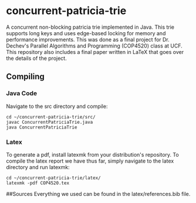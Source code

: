 # concurrent-patricia-trie
A concurrent non-blocking patricia trie implemented in Java. This trie supports long keys and uses edge-based locking for memory and performance improvements.
This was done as a final project for Dr. Dechev's Parallel Algorithms and Programming (COP4520) class at UCF. This repository also includes a final paper written in LaTeX that goes over the details of the project.

## Compiling
### Java Code
Navigate to the src directory and compile:
```
cd ~/concurrent-patricia-trie/src/
javac ConcurrentPatriciaTrie.java
java ConcurrentPatriciaTrie
```

### Latex
To generate a pdf, install latexmk from your distribution's repository. To compile the latex report we have thus far, simply navigate to the latex directory and run latexmk:
```
cd ~/concurrent-patricia-trie/latex/
latexmk -pdf COP4520.tex
```

##Sources
Everything we used can be found in the latex/references.bib file.
